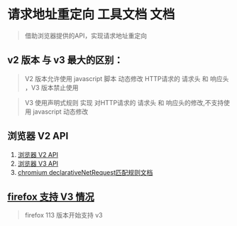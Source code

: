 # 请求地址重定向 工具文档 文档

> 借助浏览器提供的API，实现请求地址重定向

## v2 版本 与 v3 最大的区别：

> V2 版本允许使用 javascript 脚本 动态修改 HTTP请求的 请求头 和 响应头 ，V3 版本禁止使用

> V3 使用声明式规则 实现 对HTTP请求的 请求头 和 响应头的修改,不支持使用 javascript 动态修改

## 浏览器 V2 API

1. [浏览器 V2 API](https://developer.mozilla.org/en-US/docs/Mozilla/Add-ons/WebExtensions/API/webRequest)
1. [浏览器 V3 API](https://developer.mozilla.org/en-US/docs/Mozilla/Add-ons/WebExtensions/API/declarativeNetRequest)
1. [chromium declarativeNetRequest匹配规则文档](https://developer.chrome.com/docs/extensions/reference/declarativeNetRequest/)

## [firefox 支持 V3 情况](https://developer.mozilla.org/en-US/docs/Mozilla/Add-ons/WebExtensions/API/declarativeNetRequest)

> firefox 113 版本开始支持 v3
